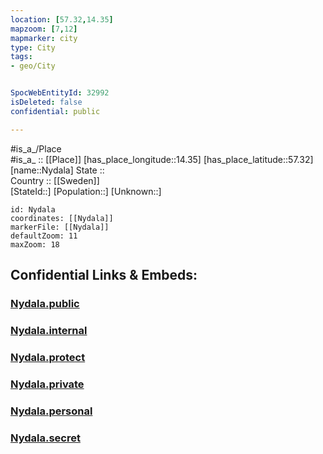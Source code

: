 ```yaml
---
location: [57.32,14.35] 
mapzoom: [7,12] 
mapmarker: city 
type: City
tags:
- geo/City


SpocWebEntityId: 32992
isDeleted: false
confidential: public

---
```

#is_a_/Place  
#is_a_ :: [[Place]] 
[has_place_longitude::14.35] 
[has_place_latitude::57.32] 
[name::Nydala] 
State ::  
Country :: [[Sweden]]  
[StateId::] 
[Population::] 
[Unknown::] 


```leaflet
id: Nydala
coordinates: [[Nydala]] 
markerFile: [[Nydala]] 
defaultZoom: 11 
maxZoom: 18
```


## Confidential Links & Embeds: 

### [Nydala.public](/_public/\Earth\Continent\Europe\Europe~North\Sweden\Provinces~Sweden\Jönköping,Province\CityNydala.public.md) 

### [Nydala.internal](/_internal/\Earth\Continent\Europe\Europe~North\Sweden\Provinces~Sweden\Jönköping,Province\CityNydala.internal.md) 

### [Nydala.protect](/_protect/\Earth\Continent\Europe\Europe~North\Sweden\Provinces~Sweden\Jönköping,Province\CityNydala.protect.md) 

### [Nydala.private](/_private/\Earth\Continent\Europe\Europe~North\Sweden\Provinces~Sweden\Jönköping,Province\CityNydala.private.md) 

### [Nydala.personal](/_personal/\Earth\Continent\Europe\Europe~North\Sweden\Provinces~Sweden\Jönköping,Province\CityNydala.personal.md) 

### [Nydala.secret](/_secret/\Earth\Continent\Europe\Europe~North\Sweden\Provinces~Sweden\Jönköping,Province\CityNydala.secret.md)

